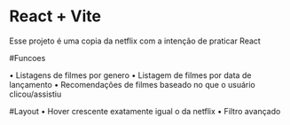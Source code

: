 # React + Vite

Esse projeto é uma copia da netflix com a intenção de praticar React




#Funcoes

• Listagens de filmes por genero
• Listagem de filmes por data de lançamento 
• Recomendações de filmes baseado no que o usuário clicou/assistiu


#Layout
• Hover crescente exatamente igual o da netflix
• Filtro avançado 